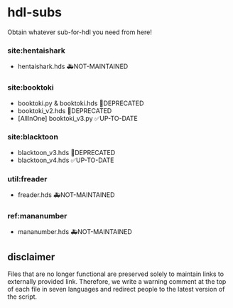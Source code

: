 # hdl-subs
Obtain whatever sub-for-hdl you need from here!

### site:hentaishark
- hentaishark.hds 🚑️NOT-MAINTAINED

### site:booktoki
- booktoki.py & booktoki.hds 🚨DEPRECATED
- booktoki_v2.hds 🚨DEPRECATED
- [AllInOne] booktoki_v3.py ✅UP-TO-DATE

### site:blacktoon
- blacktoon_v3.hds 🚨DEPRECATED
- blacktoon_v4.hds ✅UP-TO-DATE

### util:freader
- freader.hds 🚑️NOT-MAINTAINED

### ref:mananumber
- mananumber.hds 🚑️NOT-MAINTAINED

## disclaimer
Files that are no longer functional are preserved solely to maintain links to externally provided link. 
Therefore, we write a warning comment at the top of each file in seven languages and redirect people to the latest version of the script.

